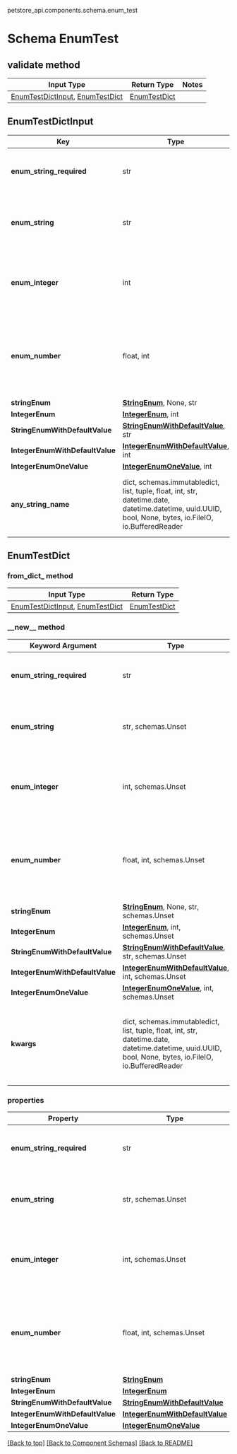 petstore_api.components.schema.enum_test
# Schema EnumTest

## validate method
Input Type | Return Type | Notes
------------ | ------------- | -------------
[EnumTestDictInput](#enumtestdictinput), [EnumTestDict](#enumtestdict) | [EnumTestDict](#enumtestdict) |

## EnumTestDictInput
Key | Type |  Description | Notes
------------ | ------------- | ------------- | -------------
**enum_string_required** | str |  | must be one of ["UPPER", "lower", ""]
**enum_string** | str |  | [optional] must be one of ["UPPER", "lower", ""]
**enum_integer** | int |  | [optional] must be one of [1, -1] value must be a 32 bit integer
**enum_number** | float, int |  | [optional] must be one of [1.1, -1.2] value must be a 64 bit float
**stringEnum** | [**StringEnum**](string_enum.md), None, str |  | [optional]
**IntegerEnum** | [**IntegerEnum**](integer_enum.md), int |  | [optional]
**StringEnumWithDefaultValue** | [**StringEnumWithDefaultValue**](string_enum_with_default_value.md), str |  | [optional]
**IntegerEnumWithDefaultValue** | [**IntegerEnumWithDefaultValue**](integer_enum_with_default_value.md), int |  | [optional]
**IntegerEnumOneValue** | [**IntegerEnumOneValue**](integer_enum_one_value.md), int |  | [optional]
**any_string_name** | dict, schemas.immutabledict, list, tuple, float, int, str, datetime.date, datetime.datetime, uuid.UUID, bool, None, bytes, io.FileIO, io.BufferedReader | any string name can be used but the value must be the correct type | [optional]

## EnumTestDict
### from_dict_ method
Input Type | Return Type
---------- | -----------
[EnumTestDictInput](#enumtestdictinput), [EnumTestDict](#enumtestdict) | [EnumTestDict](#enumtestdict)

### &lowbar;&lowbar;new&lowbar;&lowbar; method
Keyword Argument | Type | Description | Notes
---------------- | ---- | ----------- | -----
**enum_string_required** | str |  | must be one of ["UPPER", "lower", ""]
**enum_string** | str, schemas.Unset |  | [optional] must be one of ["UPPER", "lower", ""]
**enum_integer** | int, schemas.Unset |  | [optional] must be one of [1, -1] value must be a 32 bit integer
**enum_number** | float, int, schemas.Unset |  | [optional] must be one of [1.1, -1.2] value must be a 64 bit float
**stringEnum** | [**StringEnum**](string_enum.md), None, str, schemas.Unset |  | [optional]
**IntegerEnum** | [**IntegerEnum**](integer_enum.md), int, schemas.Unset |  | [optional]
**StringEnumWithDefaultValue** | [**StringEnumWithDefaultValue**](string_enum_with_default_value.md), str, schemas.Unset |  | [optional]
**IntegerEnumWithDefaultValue** | [**IntegerEnumWithDefaultValue**](integer_enum_with_default_value.md), int, schemas.Unset |  | [optional]
**IntegerEnumOneValue** | [**IntegerEnumOneValue**](integer_enum_one_value.md), int, schemas.Unset |  | [optional]
**kwargs** | dict, schemas.immutabledict, list, tuple, float, int, str, datetime.date, datetime.datetime, uuid.UUID, bool, None, bytes, io.FileIO, io.BufferedReader | schemas.immutabledict, tuple, float, int, str, bytes, bool, None, FileIO, schemas.Unset | any string name can be used but the value must be the correct type | [optional] typed value is accessed with the get_additional_property_ method

### properties
Property | Type | Description | Notes
-------- | ---- | ----------- | -----
**enum_string_required** | str |  | must be one of ["UPPER", "lower", ""]
**enum_string** | str, schemas.Unset |  | [optional] must be one of ["UPPER", "lower", ""]
**enum_integer** | int, schemas.Unset |  | [optional] must be one of [1, -1] value must be a 32 bit integer
**enum_number** | float, int, schemas.Unset |  | [optional] must be one of [1.1, -1.2] value must be a 64 bit float
**stringEnum** | [**StringEnum**](string_enum.md) |  | [optional]
**IntegerEnum** | [**IntegerEnum**](integer_enum.md) |  | [optional]
**StringEnumWithDefaultValue** | [**StringEnumWithDefaultValue**](string_enum_with_default_value.md) |  | [optional]
**IntegerEnumWithDefaultValue** | [**IntegerEnumWithDefaultValue**](integer_enum_with_default_value.md) |  | [optional]
**IntegerEnumOneValue** | [**IntegerEnumOneValue**](integer_enum_one_value.md) |  | [optional]

[[Back to top]](#top) [[Back to Component Schemas]](../../../README.md#Component-Schemas) [[Back to README]](../../../README.md)
